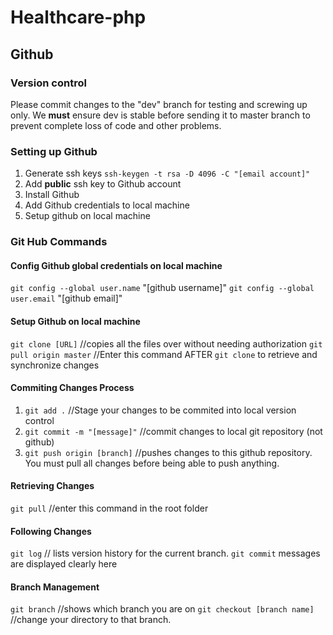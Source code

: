 # Healthcare-php

## Github 

### Version control

Please commit changes to the "dev" branch for testing and screwing up only.
We **must** ensure dev is stable before sending it to master branch to prevent complete loss of code and other problems.

### Setting up Github

1. Generate ssh keys `ssh-keygen -t rsa -D 4096 -C "[email account]"`
2. Add **public** ssh key to Github account
3. Install Github
4. Add Github credentials to local machine 
5. Setup github on local machine 


### Git Hub Commands

#### Config Github global credentials on local machine

`git config --global user.name` "[github username]" 
`git config --global user.email` "[github email]" 
 

#### Setup Github on local machine
 
`git clone [URL]` //copies all the files over without needing authorization
`git pull origin master` //Enter this command AFTER `git clone` to retrieve and synchronize changes


#### Commiting Changes Process


1. `git add .` //Stage your changes to be commited into local version control
2. `git commit -m "[message]"` //commit changes to local git repository (not github)
3. `git push origin [branch]` //pushes changes to this github repository. You must pull all changes before being able to push anything. 


#### Retrieving Changes 

`git pull` //enter this command in the root folder 

#### Following Changes 
 
`git log` // lists version history for the current branch. `git commit` messages are displayed clearly here


#### Branch Management 

`git branch` //shows which branch you are on
`git checkout [branch name]` //change your directory to that branch.
 
